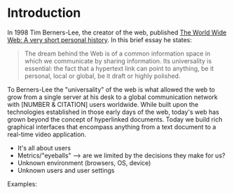 # Introduction

In 1998 Tim Berners-Lee, the creator of the web, published [The World Wide Web: A very short personal history](https://www.w3.org/People/Berners-Lee/ShortHistory.html). In this brief essay he states:

> The dream behind the Web is of a common information space in which we communicate by sharing information. Its universality is essential: the fact that a hypertext link can point to anything, be it personal, local or global, be it draft or highly polished.

To Berners-Lee the "universality" of the web is what allowed the web to grow from a single server at his desk to a global communication network with [NUMBER & CITATION] users worldwide. While built upon the technologies established in those early days of the web, today's web has grown beyond the concept of hyperlinked documents. Today we build rich graphical interfaces that encompass anything from a text document to a real-time video application.

- It's all about users
- Metrics/"eyeballs" --> are we limited by the decisions they make for us?
- Unknown environment (browsers, OS, device)
- Unknown users and user settings


Examples: 
